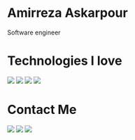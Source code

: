 # Amirreza Askarpour
Software engineer

# Technologies I love
[![](https://img.shields.io/badge/-go-orange?style=for-the-badge&logo=go)](https://go.dev/)
[![](https://img.shields.io/badge/-rust-orange?style=for-the-badge&logo=rust)](https://www.rust-lang.org/)
[![](https://img.shields.io/badge/-zig-orange?style=for-the-badge&logo=zig)](https://www.ziglang.org/)
[![](https://img.shields.io/badge/-vim-orange?style=for-the-badge&logo=neovim)](https://neovim.org/)

# Contact Me
[![](https://img.shields.io/badge/-Mail-lightgray?style=for-the-badge&logo=gmail)](mailto:raskarpour@gmail.com)
[![](https://img.shields.io/badge/-Twitter-lightgray?style=for-the-badge&logo=twitter)](https://twitter.com/amirrezaask)
[![](https://img.shields.io/badge/-LinkedIn-lightgray?style=for-the-badge&logo=linkedin)](https://linkedin.com/in/amirreza-askarpour)
